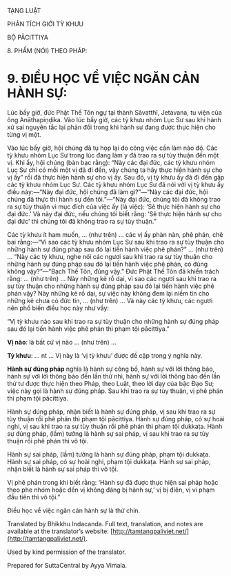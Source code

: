  

TẠNG LUẬT

PHÂN TÍCH GIỚI TỲ KHƯU

BỘ PĀCITTIYA

8\. PHẨM (NÓI) THEO PHÁP:

# 9\. ĐIỀU HỌC VỀ VIỆC NGĂN CẢN HÀNH SỰ:

Lúc bấy giờ, đức Phật Thế Tôn ngự tại thành Sāvatthī, Jetavana, tu viện của ông Anāthapiṇḍika. Vào lúc bấy giờ, các tỳ khưu nhóm Lục Sư sau khi hành xử sai nguyên tắc lại phản đối trong khi hành sự đang được thực hiện cho từng vị một.

Vào lúc bấy giờ, hội chúng đã tụ họp lại do công việc cần làm nào đó. Các tỳ khưu nhóm Lục Sư trong lúc đang làm y đã trao ra sự tùy thuận đến một vị. Khi ấy, hội chúng (bàn bạc rằng): “Này các đại đức, các tỳ khưu nhóm Lục Sư chỉ có mỗi một vị đã đi đến, vậy chúng ta hãy thực hiện hành sự cho vị ấy” rồi đã thực hiện hành sự cho vị ấy. Sau đó, vị tỳ khưu ấy đã đi đến gặp các tỳ khưu nhóm Lục Sư. Các tỳ khưu nhóm Lục Sư đã nói với vị tỳ khưu ấy điều này:—“Này đại đức, hội chúng đã làm gì?”—“Này các đại đức, hội chúng đã thực thi hành sự đến tôi.”—“Này đại đức, chúng tôi đã không trao ra sự tùy thuận vì mục đích của việc ấy (là việc): ‘Sẽ thực hiện hành sự cho đại đức.’ Và này đại đức, nếu chúng tôi biết rằng: ‘Sẽ thực hiện hành sự cho đại đức’ thì chúng tôi đã không trao ra sự tùy thuận.”

Các tỳ khưu ít ham muốn, … (như trên) … các vị ấy phàn nàn, phê phán, chê bai rằng:—“Vì sao các tỳ khưu nhóm Lục Sư sau khi trao ra sự tùy thuận cho những hành sự đúng pháp sau đó lại tiến hành việc phê phán?” … (như trên) … “Này các tỳ khưu, nghe nói các ngươi sau khi trao ra sự tùy thuận cho những hành sự đúng pháp sau đó lại tiến hành việc phê phán, có đúng không vậy?”—“Bạch Thế Tôn, đúng vậy.” Đức Phật Thế Tôn đã khiển trách rằng: … (như trên) … Này những kẻ rồ dại, vì sao các ngươi sau khi trao ra sự tùy thuận cho những hành sự đúng pháp sau đó lại tiến hành việc phê phán vậy? Này những kẻ rồ dại, sự việc này không đem lại niềm tin cho những kẻ chưa có đức tin, … (như trên) … Và này các tỳ khưu, các ngươi nên phổ biến điều học này như vầy:

“Vị tỳ khưu nào sau khi trao ra sự tùy thuận cho những hành sự đúng pháp sau đó lại tiến hành việc phê phán thì phạm tội pācittiya.”

**Vị nào**: là bất cứ vị nào … (như trên) …

**Tỳ khưu**: … nt … Vị này là ‘vị tỳ khưu’ được đề cập trong ý nghĩa này.

**Hành sự đúng pháp** nghĩa là hành sự công bố, hành sự với lời thông báo, hành sự với lời thông báo đến lần thứ nhì, hành sự với lời thông báo đến lần thứ tư được thực hiện theo Pháp, theo Luật, theo lời dạy của bậc Đạo Sư; việc này gọi là hành sự đúng pháp. Sau khi trao ra sự tùy thuận, vị phê phán thì phạm tội pācittiya.

Hành sự đúng pháp, nhận biết là hành sự đúng pháp, vị sau khi trao ra sự tùy thuận rồi phê phán thì phạm tội pācittiya. Hành sự đúng pháp, có sự hoài nghi, vị sau khi trao ra sự tùy thuận rồi phê phán thì phạm tội dukkaṭa. Hành sự đúng pháp, (lầm) tưởng là hành sự sai pháp, vị sau khi trao ra sự tùy thuận rồi phê phán thì vô tội.

Hành sự sai pháp, (lầm) tưởng là hành sự đúng pháp, phạm tội dukkaṭa. Hành sự sai pháp, có sự hoài nghi, phạm tội dukkaṭa. Hành sự sai pháp, nhận biết là hành sự sai pháp thì vô tội.

Vị phê phán trong khi biết rằng: ‘Hành sự đã được thực hiện sai pháp hoặc theo phe nhóm hoặc đến vị không đáng bị hành sự,’ vị bị điên, vị vi phạm đầu tiên thì vô tội.”

Điều học về việc ngăn cản hành sự là thứ chín.

Translated by Bhikkhu Indacanda. Full text, translation, and notes are available at the translator’s website: [http://tamtangpaliviet.net/](http://tamtangpaliviet.net/).

Used by kind permission of the translator.

Prepared for SuttaCentral by Ayya Vimala.